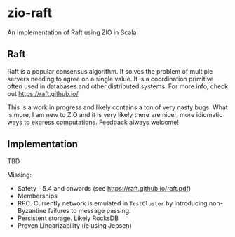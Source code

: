 # zio-raft

An Implementation of Raft using ZIO in Scala.

## Raft

Raft is a popular consensus algorithm. It solves the problem of multiple servers needing to agree on a single value.
It is a coordination primitive often used in databases and other distributed systems.
For more info, check out https://raft.github.io/

This is a work in progress and likely contains a ton of very nasty bugs. What is more, 
I am new to ZIO and it is very likely there are nicer, more idiomatic ways to express computations.
Feedback always welcome!

## Implementation

TBD

Missing:
- Safety - 5.4 and onwards (see https://raft.github.io/raft.pdf)
- Memberships
- RPC. Currently network is emulated in `TestCluster` by introducing non-Byzantine failures to message passing.
- Persistent storage. Likely RocksDB
- Proven Linearizability (ie using Jepsen)
